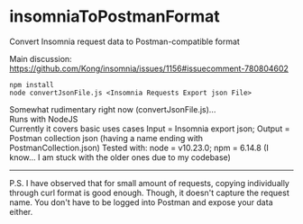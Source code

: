 # insomniaToPostmanFormat
Convert Insomnia request data to Postman-compatible format  
  
Main discussion: https://github.com/Kong/insomnia/issues/1156#issuecomment-780804602
  
```
npm install
node convertJsonFile.js <Insomnia Requests Export json File>
```

Somewhat rudimentary right now (convertJsonFile.js)...  
Runs with NodeJS  
Currently it covers basic uses cases
Input = Insomnia export json; Output = Postman collection json (having a name ending with PostmanCollection.json)
Tested with: node = v10.23.0; npm = 6.14.8 (I know... I am stuck with the older ones due to my codebase)  

---

P.S. I have observed that for small amount of requests, copying individually through curl format is good enough. Though, it doesn't capture the request name. You don't have to be logged into Postman and expose your data either.